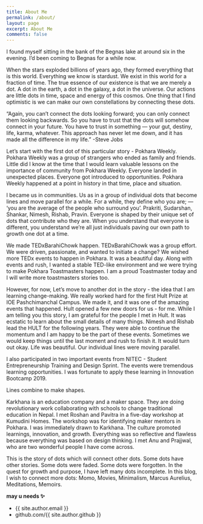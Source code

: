 ```yaml
---
title: About Me
permalink: /about/
layout: page
excerpt: About Me
comments: false
---
```

I found myself sitting in the bank of the Begnas lake at around six in the evening. I’d been coming to Begnas for a while now.

When the stars exploded billions of years ago, they formed everything that is this world. Everything we know is stardust. We exist in this world for a fraction of time. The true essence of our existence is that we are merely a dot. A dot in the earth, a dot in the galaxy, a dot in the universe. Our actions are little dots in time, space and energy of this cosmos. One thing that I find optimistic is we can make our own constellations by connecting these dots.

“Again, you can’t connect the dots looking forward; you can only connect them looking backwards. So you have to trust that the dots will somehow connect in your future. You have to trust in something — your gut, destiny, life, karma, whatever. This approach has never let me down, and it has made all the difference in my life.” -Steve Jobs

Let’s start with the first dot of this particular story - Pokhara Weekly. Pokhara Weekly was a group of strangers who ended as family and friends. Little did I know at the time that I would learn valuable lessons on the importance of community from Pokhara Weekly. Everyone landed in unexpected places. Everyone got introduced to opportunities. Pokhara Weekly happened at a point in history in that time, place and situation.

I became us in communities. Us as in a group of individual dots that become lines and move parallel for a while. For a while, they define who you are; — ‘you are the average of the people who surround you’. Prakriti, Sudarshan, Shankar, Nimesh, Rishab, Pravin. Everyone is shaped by their unique set of dots that contribute who they are. When you understand that everyone is different, you understand we’re all just individuals paving our own path to growth one dot at a time.

We made TEDxBarahiChowk happen. TEDxBarahiChowk was a group effort. We were driven, passionate, and wanted to initiate a change? We wished more TEDx events to happen in Pokhara. It was a beautiful day. Along with events and rush, I wanted a stable TED-like environment and we were trying to make Pokhara Toastmasters happen. I am a proud Toastmaster today and I will write more toastmasters stories too.

However, for now, Let’s move to another dot in the story - the idea that I am learning change-making. We really worked hard for the first Hult Prize at IOE Pashchimanchal Campus. We made it, and it was one of the amazing events that happened. Hult opened a few new doors for us - for me. While I am telling you this story, I am grateful for the people I met in Hult. It was ecstatic to learn about the small details of many things. Nimesh and Rishab lead the HULT for the following years. They were able to continue the momentum and I am happy to be the part of these events. Sometimes we would keep things until the last moment and rush to finish it. It would turn out okay. Life was beautiful. Our individual lines were moving parallel.

I also participated in two important events from NITEC - Student Entrepreneurship Training and Design Sprint. The events were tremendous learning opportunities. I was fortunate to apply these learning in Innovation Bootcamp 2019.

Lines combine to make shapes.

Karkhana is an education company and a maker space. They are doing revolutionary work collaborating with schools to change traditional education in Nepal. I met Roshan and Pavitra in a five-day workshop at Kumudini Homes. The workshop was for identifying maker mentors in Pokhara. I was immediately drawn to Karkhana. The culture promoted learnings, innovation, and growth. Everything was so reflective and flawless because everything was based on design thinking. I met Anu and Prajjwal, who are two wonderful people I have come across.

This is the story of dots which will connect other dots. Some dots have other stories. Some dots were faded. Some dots were forgotten. In the quest for growth and purpose, I have left many dots incomplete. In this blog, I wish to connect more dots: Momo, Movies, Minimalism, Marcus Aurelius, Meditations, Memoirs.

**may u needs ✨**

- {{ site.author.email }}
- github.com/{{ site.author.github }}
